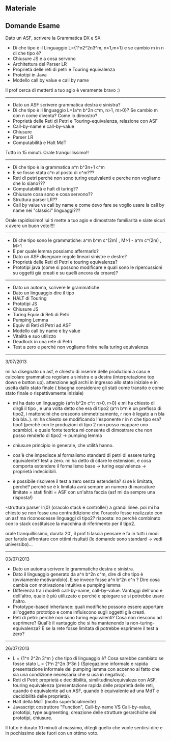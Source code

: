 Materiale
---------

Domande Esame
-------------

Dato un ASF, scrivere la Grammatica DX e SX

- Di che tipo è il Linguaggio L={1^n2^2n3^m, n>1,m>1} e se cambio m in n di che tipo è?
- Chiusure JS e a cosa servono
- Architettura del Parser LR
- Proprietà delle reti di petri e Touring equivalenza
- Prototipi in Java
- Modello call by value e call by name

Il prof cerca di metterti a tuo agio è veramente bravo :)

---

- Dato un ASF scrivere grammatica destra e sinistra?
- Di che tipo è il linguaggio L={a^n b^2n c^m, n>1, m>0}? Se cambio m con n come diventa? Come lo dimostro?
- Proprietà delle Reti di Petri e Touring-equivalenza, relazione con ASF
- Call-by-name e call-by-value
- Chiusure
- Parser LR
- Computabilità e Halt MdT
 
Tutto in 15 minuti. Orale tranquillissimo!!
 
--- 
 
- Di che tipo è la grammatica a^n b^3n+1 c^m
- E se fosse stata c^n al posto di c^m???
- Reti di petri perchè non sono turing equivalenti e perche non vogliamo che lo siano???
- Computabilità e halt di turing??
- Chiusure cosa sono e cosa servono??
- Struttura parser LR??
- Call by value vs call by name e come devo fare se voglio usare la call by name nei "classici" linguaggi???
 
Orale rapidissimo! lui ti mette a tuo agio e dimostrate familiarità e siate sicuri x avere un buon voto!!!!
 
---
 
- Di che tipo sono le grammatiche: a^m b^m c^(2m) , M>1 - a^m c^(2m) , M>1
- E per quale lemma possiamo affermarlo?
- Dato un ASF disegnare regole lineari sinistre e destre?
- Proprietà delle Reti di Petri e touring equivalenza?
- Prototipi java (come si possono modificare e quali sono le ripercussioni su oggetti già creati e su quelli ancora da creare)?
 
---

- Dato un automa, scrivere le grammatiche
- Dato un linguaggio dire il tipo
- HALT di Touring
- Prototipi JS
- Chiusure JS
- Turing Equiv di Reti di Petri
- Pumping Lemma
- Equiv di Reti di Petri ad ASF
- Modello call by name e by value
- Vitalità e suo utilizzo
- Deadlock in una rete di Petri
- Test a zero e perché non vogliamo finire nella turing equivalenza

---
 
3/07/2013 
 
 mi ha disegnato un asf, e chiesto di inserire delle produzioni a caso e calcolare grammatica regolare a sinistra e a destra (interpretazione top down e botton up). attenzione agli archi in ingresso allo stato iniziale e in uscita dallo stato finale ( bisogna considerare gli stati come transito e come stato finale o rispettivamente iniziale)
 
- mi ha dato un linguaggio {a^n b^2n c^r: n>0, r>0} e mi ha chiesto di dirgli il tipo , e una volta  detto che era di tipo2  (a^n b^n è un prefisso di tipo2, i mattoncini che crescono simmetricamente, r non è legato a n bla bla bla..). mi ha chiesto se modificando l'esponente r in n che tipo era? tipo1 (perchè con le produzioni di tipo 2 non posso mappare uno scambio). e quale fonte teorica mi consente di dimostrare che non posso renderlo di tipo2 -> pumping lemma
- chiusure principio in generale, che utilità hanno.
 
- cos'è che impedisce al formalismo standard di petri di essere turing equivalente? test a zero. mi ha detto di citare le estensioni, e cosa comporta estendere il formalismo base -> turing equivalenza -> proprietà indecidibili.
 
- è possibile risolvere il test a zero senza estenderla? sì se k limitata, perchè? perchè se è k limitata avrà sempre un numero di marcature limitate = stati finiti = ASF con un'altra faccia (asf mi da sempre una risposta!)
 
-struttura parser lr(0) (oracolo stack e controller) a grandi linee. poi mi ha chiesto se non fosse una contraddizione che l'oracolo fosse realizzato con un asf ma riconoscesse linguaggi di tipo2? risposta: no perchè combinato con lo stack costituisce la macchina di riferimento per il tipo2.
 
orale tranquillissimo, durata 20', il prof ti lascia pensare e fa in tutti i modi per fartelo affrontare con ottimi risultati (le domande sono standard -> vedi universibo)...
 
---
 
03/07/2013

- Dato un automa scrivere le grammatiche destra e sinistra.
- Dato il linguaggio generato da a^n b^2n c^m, dire di che tipo è (ovviamente motivandolo). E se invece fosse a^n b^2n c^n ? Dire cosa cambia con motivazione intuitiva e pumping lemma
- Differenza tra i modelli call-by-name, call-by-value. Vantaggi dell'uno e dell'altro, quale è più utilizzato e perchè e spiegare se si potrebbe usare l'altro.
- Prototype-based inhertance: quali modifiche possono essere apportare all'oggetto prototipo e come influiscono sugli oggetti già creati.
- Reti di petri: perchè non sono turing equivalenti? Cosa non riescono ad esprimere? Qual'è il vantaggio che si ha mantenendo la non-turing-equivalenza? E se la rete fosse limitata di potrebbe esprimere il test a zero?
 
---
 
26/07/2013

- L = {1^n 2^2n 3^m } che tipo di linguaggio è? Cosa sarebbe cambiato se fosse stato L = {1^n 2^2n 3^3n } (Spiegazione informale e rapida presentazione informale del pumping lemma con accenno al fatto che sia una condizione necessaria che si usa in negativo). 
- Reti di Petri: proprietà e decidibilità, similitudine/equivaleza con ASF, touring equivalenza (presentazione rapida delle proprietà delle reti, quando è equivalente ad un ASF, quando è equivalente ad una MdT e decidibilità delle proprietà).
- Halt della MdT (molto superficialmente)
- Javascript costruttore "Function", Call-by-name VS Call-by-value, prototipi, type augmenting, creazione delle strutture gerarchiche dei prototipi, chiusure.
 
Il tutto è durato 10 minuti al massimo, ditegli quello che vuole sentirsi dire e in pochissimo siete fuori con un ottimo voto.
